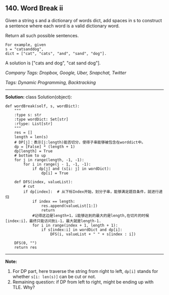 ## 140. Word Break ii
Given a string s and a dictionary of words dict, add spaces in s to construct a sentence where each word is a valid dictionary word.

Return all such possible sentences.

    For example, given
    s = "catsanddog",
    dict = ["cat", "cats", "and", "sand", "dog"].

A solution is ["cats and dog", "cat sand dog"].


*Company Tags: Dropbox, Google, Uber, Snapchat, Twitter*

*Tags: Dynamic Programming, Backtracking*

---

**Solution:**
class Solution(object):

    def wordBreak(self, s, wordDict):
        """
        :type s: str
        :type wordDict: Set[str]
        :rtype: List[str]
        """
        res = []
        length = len(s)
        # DP[j]：表示[j:length)能否切分，使得子串能够被包含在worddict中。
        dp = [False] * (length + 1)
        dp[length] = True
        # bottom to up
        for j in range(length, -1, -1):
            for i in range(j - 1, -1, -1):
                if dp[j] and (s[i: j] in wordDict):
                    dp[i] = True

        def DFS(index, valueList):
            # cut
            if dp[index]:  # 从下标Index开始，划分子串，能够满足题目条件，就进行递归
                if index == length:
                    res.append(valueList[1:])
                    return
                #记得这边是length+1，i能够达到的最大的是length,在切片的时候[index:i]，最终只能访问到i-1，最大就是length-1.
                for i in range(index + 1, length + 1): 
                    if s[index:i] in wordDict and dp[i]:
                        DFS(i, valueList + " " + s[index : i])

        DFS(0, "")
        return res
        
---
**Note:**
  1. For DP part, here traverse the string from right to left, ``dp[i]`` stands for whether ``s[i: len(s)]`` can be cut or not.
  2. Remaining question: if DP from left to right, might be ending up with TLE. Why?